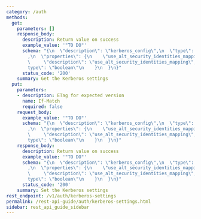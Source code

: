 ```yaml
---
category: /auth
methods:
  get:
    parameters: []
    response_body:
      description: Return value on success
      example_value: '"TO DO"'
      schema: "{\n  \"description\": \"kerberos_config\",\n  \"type\": \"object\"\
        ,\n  \"properties\": {\n    \"use_alt_security_identities_mapping\": {\n \
        \     \"description\": \"use_alt_security_identities_mapping\",\n      \"\
        type\": \"boolean\"\n    }\n  }\n}"
      status_code: '200'
    summary: Get the Kerberos settings
  put:
    parameters:
    - description: ETag for expected version
      name: If-Match
      required: false
    request_body:
      example_value: '"TO DO"'
      schema: "{\n  \"description\": \"kerberos_config\",\n  \"type\": \"object\"\
        ,\n  \"properties\": {\n    \"use_alt_security_identities_mapping\": {\n \
        \     \"description\": \"use_alt_security_identities_mapping\",\n      \"\
        type\": \"boolean\"\n    }\n  }\n}"
    response_body:
      description: Return value on success
      example_value: '"TO DO"'
      schema: "{\n  \"description\": \"kerberos_config\",\n  \"type\": \"object\"\
        ,\n  \"properties\": {\n    \"use_alt_security_identities_mapping\": {\n \
        \     \"description\": \"use_alt_security_identities_mapping\",\n      \"\
        type\": \"boolean\"\n    }\n  }\n}"
      status_code: '200'
    summary: Set the Kerberos settings
rest_endpoint: /v1/auth/kerberos-settings
permalink: /rest-api-guide/auth/kerberos-settings.html
sidebar: rest_api_guide_sidebar
---
```

